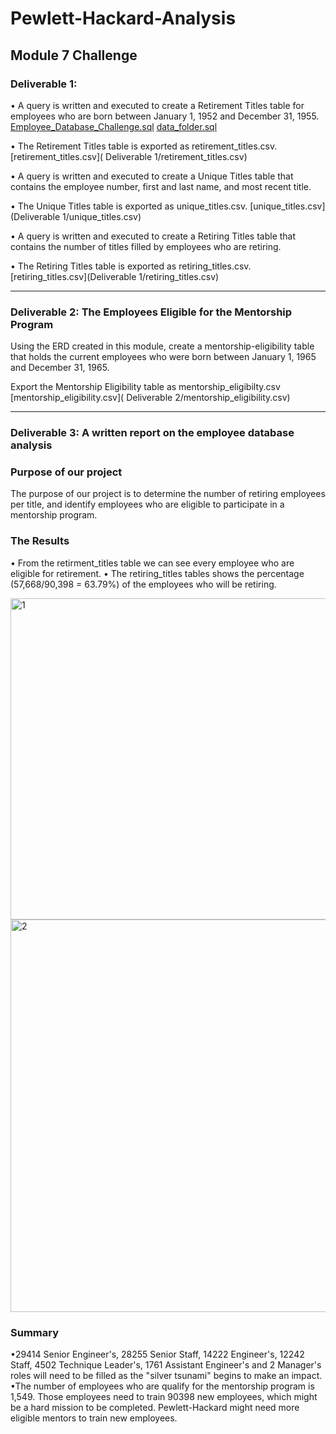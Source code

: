 # Pewlett-Hackard-Analysis

Module 7 Challenge
---
### Deliverable 1: 

•	A query is written and executed to create a Retirement Titles table for employees who are born between January 1, 1952 and December 31, 1955. 
[Employee_Database_Challenge.sql](Queries/Employee_Database_Challenge.sql)
[data_folder.sql]( Queries/data_folder.sql)

•	The Retirement Titles table is exported as retirement_titles.csv. 
[retirement_titles.csv]( Deliverable 1/retirement_titles.csv)

•	A query is written and executed to create a Unique Titles table that contains the employee number, first and last name, and most recent title. 

•	The Unique Titles table is exported as unique_titles.csv. 
[unique_titles.csv](Deliverable 1/unique_titles.csv)

•	A query is written and executed to create a Retiring Titles table that contains the number of titles filled by employees who are retiring.

•	The Retiring Titles table is exported as retiring_titles.csv. 
[retiring_titles.csv](Deliverable 1/retiring_titles.csv)

---

### Deliverable 2: The Employees Eligible for the Mentorship Program

Using the ERD created in this module, create a mentorship-eligibility table that holds the current employees who were born between January 1, 1965 and December 31, 1965.

Export the Mentorship Eligibility table as mentorship_eligibilty.csv 
[mentorship_eligibility.csv]( Deliverable 2/mentorship_eligibility.csv)

---

### Deliverable 3: A written report on the employee database analysis

### Purpose of our project

The purpose of our project is to determine the number of retiring employees per title, and identify employees who are eligible to participate in a mentorship program. 


### The Results


• From the retirment_titles table we can see every employee who are eligible for retirement.
•	The retiring_titles tables shows the percentage (57,668/90,398 = 63.79%) of the employees who will be retiring.

<img width="514" alt="1" src="https://user-images.githubusercontent.com/86527347/130384243-32cc71d2-bd9a-4f5e-81bb-b5bc50a188ad.png">
<img width="628" alt="2" src="https://user-images.githubusercontent.com/86527347/130384244-289f3e5c-9719-477c-a913-c46ecd2d1a2d.png">


### Summary
 
•29414 Senior Engineer's, 28255 Senior Staff, 14222 Engineer's, 12242 Staff, 4502 Technique Leader's, 1761 Assistant Engineer's and 2 Manager's roles will need to be filled as the "silver tsunami" begins to make an impact.
•The number of employees who are qualify for the mentorship program is 1,549. Those employees need to train 90398 new employees, which might be a hard mission to be completed. Pewlett-Hackard might need more eligible mentors to train new employees.



